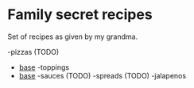 # Family secret recipes

Set of recipes as given by my grandma.

-pizzas (TODO)
 - [base](./pizzas/base.md)
-toppings
 - [base](./pizzas/toppings.md)
-sauces (TODO)
-spreads (TODO)
-jalapenos

